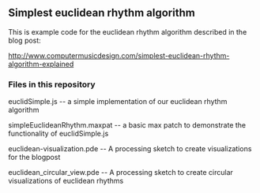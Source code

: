<h2>Simplest euclidean rhythm algorithm</h2>

This is example code for the euclidean rhythm algorithm described in the blog post:

http://www.computermusicdesign.com/simplest-euclidean-rhythm-algorithm-explained

<h3>Files in this repository</h3>

euclidSimple.js -- a simple implementation of our euclidean rhythm algorithm

simpleEuclideanRhythm.maxpat -- a basic max patch to demonstrate the functionality of euclidSimple.js

euclidean-visualization.pde -- A processing sketch to create visualizations for the blogpost

euclidean_circular_view.pde -- A processing sketch to create circular visualizations of euclidean rhythms
